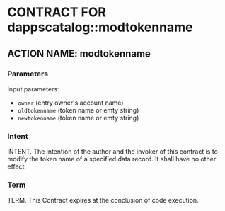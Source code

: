 # CONTRACT FOR dappscatalog::modtokenname

## ACTION NAME: modtokenname

### Parameters
Input parameters:

* `owner` (entry owner's account name)
* `oldtokenname` (token name or emty string)
* `newtokenname` (token name or emty string)


### Intent
INTENT. The intention of the author and the invoker of this contract is to modify the token name of a specified data record. It shall have no other effect.

### Term
TERM. This Contract expires at the conclusion of code execution.
